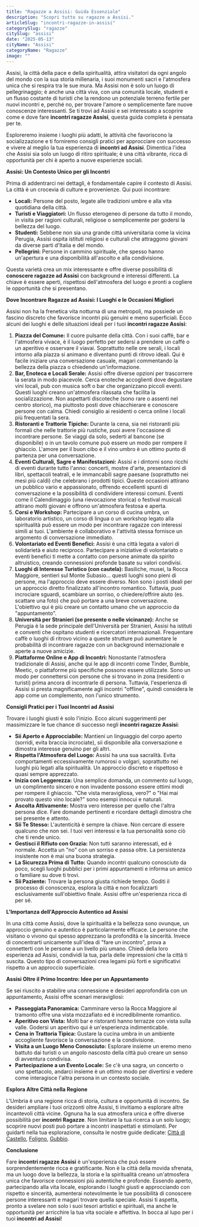 ```yaml
---
title: "Ragazze a Assisi: Guida Essenziale"
description: "Scopri tutto su ragazze a Assisi."
articleSlug: "incontri-ragazze-in-assisi" 
categorySlug: "ragazze"
citySlug: "assisi"
date: "2025-05-13"
cityName: "Assisi"
categoryName: "Ragazze"
image: ""
---
```


Assisi, la città della pace e della spiritualità, attira visitatori da ogni angolo del mondo con la sua storia millenaria, i suoi monumenti sacri e l'atmosfera unica che si respira tra le sue mura. Ma Assisi non è solo un luogo di pellegrinaggio; è anche una città viva, con una comunità locale, studenti e un flusso costante di turisti che la rendono un potenziale terreno fertile per nuovi incontri e, perché no, per trovare l'amore o semplicemente fare nuove conoscenze interessanti. Se ti trovi ad Assisi e sei interessato a scoprire come e dove fare **incontri ragazze Assisi**, questa guida completa è pensata per te.

Esploreremo insieme i luoghi più adatti, le attività che favoriscono la socializzazione e ti forniremo consigli pratici per approcciare con successo e vivere al meglio la tua esperienza di **incontri ad Assisi**. Dimentica l'idea che Assisi sia solo un luogo di ritiro spirituale; è una città vibrante, ricca di opportunità per chi è aperto a nuove esperienze sociali.

**Assisi: Un Contesto Unico per gli Incontri**

Prima di addentrarci nei dettagli, è fondamentale capire il contesto di Assisi. La città è un crocevia di culture e provenienze. Qui puoi incontrare:

*   **Locali:** Persone del posto, legate alle tradizioni umbre e alla vita quotidiana della città.
*   **Turisti e Viaggiatori:** Un flusso eterogeneo di persone da tutto il mondo, in visita per ragioni culturali, religiose o semplicemente per godersi la bellezza del luogo.
*   **Studenti:** Sebbene non sia una grande città universitaria come la vicina Perugia, Assisi ospita istituti religiosi e culturali che attraggono giovani da diverse parti d'Italia e del mondo.
*   **Pellegrini:** Persone in cammino spirituale, che spesso hanno un'apertura e una disponibilità all'ascolto e alla condivisione.

Questa varietà crea un mix interessante e offre diverse possibilità di **conoscere ragazze ad Assisi** con background e interessi differenti. La chiave è essere aperti, rispettosi dell'atmosfera del luogo e pronti a cogliere le opportunità che si presentano.

**Dove Incontrare Ragazze ad Assisi: I Luoghi e le Occasioni Migliori**

Assisi non ha la frenetica vita notturna di una metropoli, ma possiede un fascino discreto che favorisce incontri più genuini e meno superficiali. Ecco alcuni dei luoghi e delle situazioni ideali per i tuoi **incontri ragazze Assisi**:

1.  **Piazza del Comune:** Il cuore pulsante della città. Con i suoi caffè, bar e l'atmosfera vivace, è il luogo perfetto per sedersi a prendere un caffè o un aperitivo e osservare il viavai. Soprattutto nelle ore serali, i locali intorno alla piazza si animano e diventano punti di ritrovo ideali. Qui è facile iniziare una conversazione casuale, magari commentando la bellezza della piazza o chiedendo un'informazione.
2.  **Bar, Enoteca e Locali Serale:** Assisi offre diverse opzioni per trascorrere la serata in modo piacevole. Cerca enoteche accoglienti dove degustare vini locali, pub con musica soft o bar che organizzano piccoli eventi. Questi luoghi creano un'atmosfera rilassata che facilita la socializzazione. Non aspettarti discoteche (sono rare o assenti nel centro storico), ma piuttosto posti dove chiacchierare e conoscere persone con calma. Chiedi consiglio ai residenti o cerca online i locali più frequentati la sera.
3.  **Ristoranti e Trattorie Tipiche:** Durante la cena, sia nei ristoranti più formali che nelle trattorie più rustiche, puoi avere l'occasione di incontrare persone. Se viaggi da solo, sederti al bancone (se disponibile) o in un tavolo comune può essere un modo per rompere il ghiaccio. L'amore per il buon cibo e il vino umbro è un ottimo punto di partenza per una conversazione.
4.  **Eventi Culturali, Sagre e Manifestazioni:** Assisi e i dintorni sono ricchi di eventi durante tutto l'anno: concerti, mostre d'arte, presentazioni di libri, spettacoli teatrali, e le immancabili sagre paesane (soprattutto nei mesi più caldi) che celebrano i prodotti tipici. Queste occasioni attirano un pubblico vario e appassionato, offrendo eccellenti spunti di conversazione e la possibilità di condividere interessi comuni. Eventi come il Calendimaggio (una rievocazione storica) o festival musicali attirano molti giovani e offrono un'atmosfera festosa e aperta.
5.  **Corsi e Workshop:** Partecipare a un corso di cucina umbra, un laboratorio artistico, un corso di lingua o un workshop legato alla spiritualità può essere un modo per incontrare ragazze con interessi simili ai tuoi. L'ambiente è collaborativo e l'attività stessa fornisce un argomento di conversazione immediato.
6.  **Volontariato ed Eventi Benefici:** Assisi è una città legata a valori di solidarietà e aiuto reciproco. Partecipare a iniziative di volontariato o eventi benefici ti mette a contatto con persone animate da spirito altruistico, creando connessioni profonde basate su valori condivisi.
7.  **Luoghi di Interesse Turistico (con cautela):** Basiliche, musei, la Rocca Maggiore, sentieri sul Monte Subasio... questi luoghi sono pieni di persone, ma l'approccio deve essere diverso. Non sono i posti ideali per un approccio diretto finalizzato all'incontro romantico. Tuttavia, puoi incrociare sguardi, scambiare un sorriso, o chiedere/offrire aiuto (es. scattare una foto) che può portare a una breve conversazione. L'obiettivo qui è più creare un contatto umano che un approccio da "appuntamento".
8.  **Università per Stranieri (se presente o nelle vicinanze):** Anche se Perugia è la sede principale dell'Università per Stranieri, Assisi ha istituti e conventi che ospitano studenti e ricercatori internazionali. Frequentare caffè o luoghi di ritrovo vicino a queste strutture può aumentare le probabilità di incontrare ragazze con un background internazionale e aperte a nuove amicizie.
9.  **Piattaforme Online e App di Incontri:** Nonostante l'atmosfera tradizionale di Assisi, anche qui le app di incontri come Tinder, Bumble, Meetic, o piattaforme più specifiche possono essere utilizzate. Sono un modo per connettersi con persone che si trovano in zona (residenti o turisti) prima ancora di incontrarle di persona. Tuttavia, l'esperienza di Assisi si presta magnificamente agli incontri "offline", quindi considera le app come un complemento, non l'unico strumento.

**Consigli Pratici per i Tuoi Incontri ad Assisi**

Trovare i luoghi giusti è solo l'inizio. Ecco alcuni suggerimenti per massimizzare le tue chance di successo negli **incontri ragazze Assisi**:

*   **Sii Aperto e Approcciabile:** Mantieni un linguaggio del corpo aperto (sorridi, evita braccia incrociate), sii disponibile alla conversazione e dimostra interesse genuino per gli altri.
*   **Rispetta l'Atmosfera del Luogo:** Assisi ha una sua sacralità. Evita comportamenti eccessivamente rumorosi o volgari, soprattutto nei luoghi più legati alla spiritualità. Un approccio discreto e rispettoso è quasi sempre apprezzato.
*   **Inizia con Leggerezza:** Una semplice domanda, un commento sul luogo, un complimento sincero e non invadente possono essere ottimi modi per rompere il ghiaccio. "Che vista meravigliosa, vero?" o "Hai mai provato questo vino locale?" sono esempi innocui e naturali.
*   **Ascolta Attivamente:** Mostra vero interesse per quello che l'altra persona dice. Fare domande pertinenti e ricordare dettagli dimostra che sei presente e attento.
*   **Sii Te Stesso:** L'autenticità è sempre la chiave. Non cercare di essere qualcuno che non sei. I tuoi veri interessi e la tua personalità sono ciò che ti rende unico.
*   **Gestisci il Rifiuto con Grazia:** Non tutti saranno interessati, ed è normale. Accetta un "no" con un sorriso e passa oltre. La persistenza insistente non è mai una buona strategia.
*   **La Sicurezza Prima di Tutto:** Quando incontri qualcuno conosciuto da poco, scegli luoghi pubblici per i primi appuntamenti e informa un amico o familiare su dove ti trovi.
*   **Sii Paziente:** Trovare la persona giusta richiede tempo. Goditi il processo di conoscenza, esplora la città e non focalizzarti esclusivamente sull'obiettivo finale. Assisi offre un'esperienza ricca di per sé.

**L'Importanza dell'Approccio Autentico ad Assisi**

In una città come Assisi, dove la spiritualità e la bellezza sono ovunque, un approccio genuino e autentico è particolarmente efficace. Le persone che visitano o vivono qui spesso apprezzano la profondità e la sincerità. Invece di concentrarti unicamente sull'idea di "fare un incontro", prova a connetterti con le persone a un livello più umano. Chiedi della loro esperienza ad Assisi, condividi la tua, parla delle impressioni che la città ti suscita. Questo tipo di conversazioni crea legami più forti e significativi rispetto a un approccio superficiale.

**Assisi Oltre il Primo Incontro: Idee per un Appuntamento**

Se sei riuscito a stabilire una connessione e desideri approfondirla con un appuntamento, Assisi offre scenari meravigliosi:

*   **Passeggiata Panoramica:** Camminare verso la Rocca Maggiore al tramonto offre una vista mozzafiato ed è incredibilmente romantico.
*   **Aperitivo con Vista:** Molti bar e ristoranti hanno terrazze con vista sulla valle. Godersi un aperitivo qui è un'esperienza indimenticabile.
*   **Cena in Trattoria Tipica:** Gustare la cucina umbra in un ambiente accogliente favorisce la conversazione e la condivisione.
*   **Visita a un Luogo Meno Conosciuto:** Esplorare insieme un eremo meno battuto dai turisti o un angolo nascosto della città può creare un senso di avventura condivisa.
*   **Partecipazione a un Evento Locale:** Se c'è una sagra, un concerto o uno spettacolo, andarci insieme è un ottimo modo per divertirsi e vedere come interagisce l'altra persona in un contesto sociale.

**Esplora Altre Città nella Regione**

L'Umbria è una regione ricca di storia, cultura e opportunità di incontro. Se desideri ampliare i tuoi orizzonti oltre Assisi, ti invitiamo a esplorare altre incantevoli città vicine. Ognuna ha la sua atmosfera unica e offre diverse possibilità per **incontri Ragazze**. Non limitare la tua ricerca a un solo luogo; scoprire nuovi posti può portare a incontri inaspettati e stimolanti. Per guidarti nella tua esplorazione, consulta le nostre guide dedicate: [Città di Castello](/citta-di-castello/ragazze/incontri-ragazze-in-citta-di-castello), [Foligno](/foligno/ragazze/incontri-ragazze-in-foligno), [Gubbio](/gubbio/ragazze/incontri-ragazze-in-gubbio).

**Conclusione**

Fare **incontri ragazze Assisi** è un'esperienza che può essere sorprendentemente ricca e gratificante. Non è la città della movida sfrenata, ma un luogo dove la bellezza, la storia e la spiritualità creano un'atmosfera unica che favorisce connessioni più autentiche e profonde. Essendo aperto, partecipando alla vita locale, esplorando i luoghi giusti e approcciando con rispetto e sincerità, aumenterai notevolmente le tue possibilità di conoscere persone interessanti e magari trovare quella speciale. Assisi ti aspetta, pronto a svelare non solo i suoi tesori artistici e spirituali, ma anche le opportunità per arricchire la tua vita sociale e affettiva. In bocca al lupo per i tuoi **incontri ad Assisi**!

